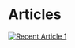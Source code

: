 # Articles

<a target="_blank" href="https://github-readme-medium-recent-article.vercel.app/medium/@okansungur/1"><img src="https://github-readme-medium-recent-article.vercel.app/medium/@okansungur/1" alt="Recent Article 1">
